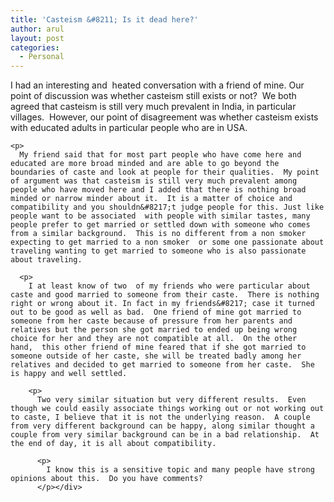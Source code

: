 ```yaml
---
title: 'Casteism &#8211; Is it dead here?'
author: arul
layout: post
categories:
  - Personal
---
```

<div id="msgcns!A7680953F5FDC114!505" class="bvMsg">
  <p>
    I had an interesting and  heated conversation with a friend of mine. Our point of discussion was whether casteism still exists or not?  We both agreed that casteism is still very much prevalent in India, in particular villages.  However, our point of disagreement was whether casteism exists with educated adults in particular people who are in USA. 
    
    <p>
      My friend said that for most part people who have come here and educated are more broad minded and are able to go beyond the boundaries of caste and look at people for their qualities.  My point of argument was that casteism is still very much prevalent among people who have moved here and I added that there is nothing broad minded or narrow minder about it.  It is a matter of choice and compatibility and you shouldn&#8217;t judge people for this. Just like people want to be associated  with people with similar tastes, many people prefer to get married or settled down with someone who comes from a similar background.  This is no different from a non smoker expecting to get married to a non smoker  or some one passionate about traveling wanting to get married to someone who is also passionate about traveling. 
      
      <p>
        I at least know of two  of my friends who were particular about caste and good married to someone from their caste.  There is nothing right or wrong about it. In fact in my friends&#8217; case it turned out to be good as well as bad.  One friend of mine got married to someone from her caste because of pressure from her parents and relatives but the person she got married to ended up being wrong choice for her and they are not compatible at all.  On the other hand,  this other friend of mine feared that if she got married to someone outside of her caste, she will be treated badly among her relatives and decided to get married to someone from her caste.  She is happy and well settled. 
        
        <p>
          Two very similar situation but very different results.  Even though we could easily associate things working out or not working out to caste, I believe that it is not the underlying reason.  A couple from very different background can be happy, along similar thought a couple from very similar background can be in a bad relationship.  At the end of day, it is all about compatibility. 
          
          <p>
            I know this is a sensitive topic and many people have strong opinions about this.  Do you have comments?
          </p></div>

